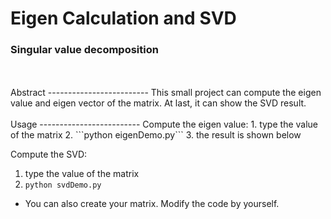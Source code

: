 # Eigen Calculation and SVD    
### Singular value decomposition    
</br>
</br>
Abstract    
-------------------------    
This small project can compute the eigen value and eigen vector of the matrix. 
At last, it can show the SVD result.     
</br>
</br>
Usage     
-------------------------    
Compute the eigen value:
1. type the value of the matrix
2. ```python eigenDemo.py```
3. the result is shown below

Compute the SVD:
1. type the value of the matrix    
2. ```python svdDemo.py```    
*  You can also create your matrix. Modify the code by yourself.    